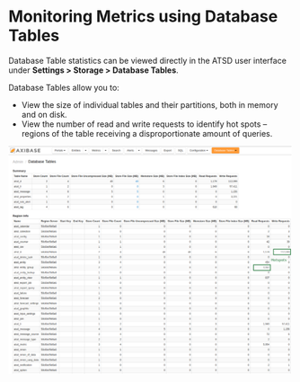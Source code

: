 # Monitoring Metrics using Database Tables

Database Table statistics can be viewed directly in the ATSD user interface under
**Settings > Storage > Database Tables**.

Database Tables allow you to:

* View the size of individual tables and their partitions, both in memory and on disk.
* View the number of read and write requests to identify hot spots – regions of the table receiving a disproportionate amount of queries.

![](./images/atsd_data_tables_new.png "database_tables_atsd")
